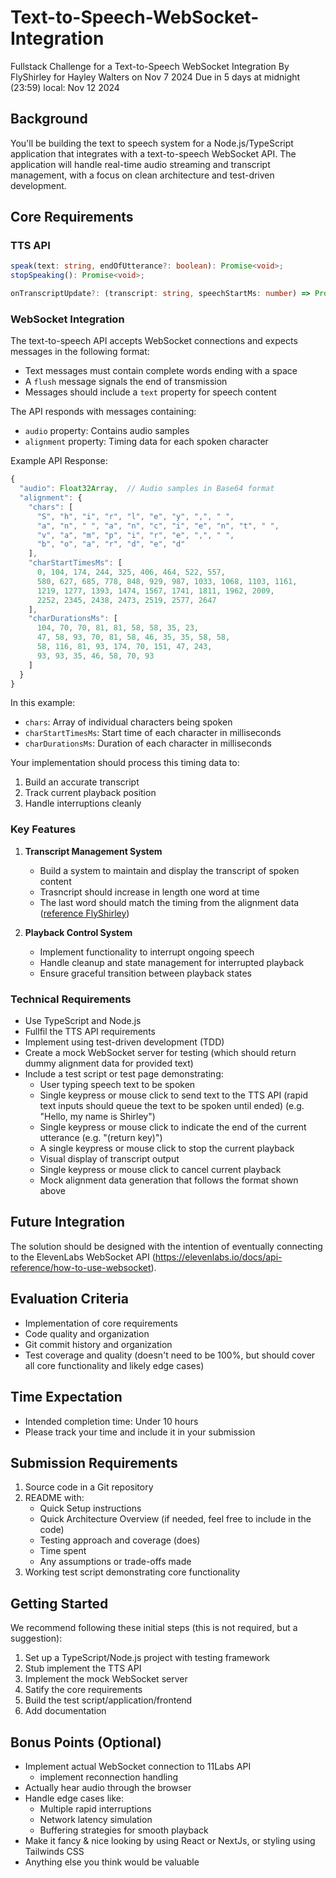 # Text-to-Speech-WebSocket-Integration


Fullstack Challenge for a Text-to-Speech WebSocket Integration
By FlyShirley for Hayley Walters on Nov 7 2024
Due in 5 days at midnight (23:59) local: Nov 12 2024

## Background

You'll be building the text to speech system for a Node.js/TypeScript application that integrates with a text-to-speech WebSocket API. The application will handle real-time audio streaming and transcript management, with a focus on clean architecture and test-driven development.

## Core Requirements

### TTS API

```ts
speak(text: string, endOfUtterance?: boolean): Promise<void>;
stopSpeaking(): Promise<void>;

onTranscriptUpdate?: (transcript: string, speechStartMs: number) => Promise<void>;
```

### WebSocket Integration

The text-to-speech API accepts WebSocket connections and expects messages in the following format:

- Text messages must contain complete words ending with a space
- A `flush` message signals the end of transmission
- Messages should include a `text` property for speech content

The API responds with messages containing:

- `audio` property: Contains audio samples
- `alignment` property: Timing data for each spoken character

Example API Response:

```typescript
{
  "audio": Float32Array,  // Audio samples in Base64 format
  "alignment": {
    "chars": [
      "S", "h", "i", "r", "l", "e", "y", ",", " ",
      "a", "n", " ", "a", "n", "c", "i", "e", "n", "t", " ",
      "v", "a", "m", "p", "i", "r", "e", ",", " ",
      "b", "o", "a", "r", "d", "e", "d"
    ],
    "charStartTimesMs": [
      0, 104, 174, 244, 325, 406, 464, 522, 557,
      580, 627, 685, 778, 848, 929, 987, 1033, 1068, 1103, 1161,
      1219, 1277, 1393, 1474, 1567, 1741, 1811, 1962, 2009,
      2252, 2345, 2438, 2473, 2519, 2577, 2647
    ],
    "charDurationsMs": [
      104, 70, 70, 81, 81, 58, 58, 35, 23,
      47, 58, 93, 70, 81, 58, 46, 35, 35, 58, 58,
      58, 116, 81, 93, 174, 70, 151, 47, 243,
      93, 93, 35, 46, 58, 70, 93
    ]
  }
}
```

In this example:

- `chars`: Array of individual characters being spoken
- `charStartTimesMs`: Start time of each character in milliseconds
- `charDurationsMs`: Duration of each character in milliseconds

Your implementation should process this timing data to:

1. Build an accurate transcript
2. Track current playback position
3. Handle interruptions cleanly

### Key Features

1. **Transcript Management System**

   - Build a system to maintain and display the transcript of spoken content
   - Trasncript should increase in length one word at time
   - The last word should match the timing from the alignment data ([reference FlyShirley](https://youtu.be/eE68AkCOkWk?si=pu2PfAovO0d28NmA&t=117))

2. **Playback Control System**
   - Implement functionality to interrupt ongoing speech
   - Handle cleanup and state management for interrupted playback
   - Ensure graceful transition between playback states

### Technical Requirements

- Use TypeScript and Node.js
- Fullfil the TTS API requirements
- Implement using test-driven development (TDD)
- Create a mock WebSocket server for testing (which should return dummy alignment data for provided text)
- Include a test script or test page demonstrating:
  - User typing speech text to be spoken
  - Single keypress or mouse click to send text to the TTS API (rapid text inputs should queue the text to be spoken until ended) (e.g. "Hello, my name is Shirley")
  - Single keypress or mouse click to indicate the end of the current utterance (e.g. "(return key)")
  - A single keypress or mouse click to stop the current playback
  - Visual display of transcript output
  - Single keypress or mouse click to cancel current playback
  - Mock alignment data generation that follows the format shown above

## Future Integration

The solution should be designed with the intention of eventually connecting to the ElevenLabs WebSocket API (https://elevenlabs.io/docs/api-reference/how-to-use-websocket).

## Evaluation Criteria

- Implementation of core requirements
- Code quality and organization
- Git commit history and organization
- Test coverage and quality (doesn't need to be 100%, but should cover all core functionality and likely edge cases)

## Time Expectation

- Intended completion time: Under 10 hours
- Please track your time and include it in your submission

## Submission Requirements

1. Source code in a Git repository
2. README with:
   - Quick Setup instructions
   - Quick Architecture Overview (if needed, feel free to include in the code)
   - Testing approach and coverage (does)
   - Time spent
   - Any assumptions or trade-offs made
3. Working test script demonstrating core functionality

## Getting Started

We recommend following these initial steps (this is not required, but a suggestion):

1. Set up a TypeScript/Node.js project with testing framework
2. Stub implement the TTS API
3. Implement the mock WebSocket server
4. Satify the core requirements
5. Build the test script/application/frontend
6. Add documentation

## Bonus Points (Optional)

- Implement actual WebSocket connection to 11Labs API
  - implement reconnection handling
- Actually hear audio through the browser
- Handle edge cases like:
  - Multiple rapid interruptions
  - Network latency simulation
  - Buffering strategies for smooth playback
- Make it fancy & nice looking by using React or NextJs, or styling using Tailwinds CSS
- Anything else you think would be valuable
